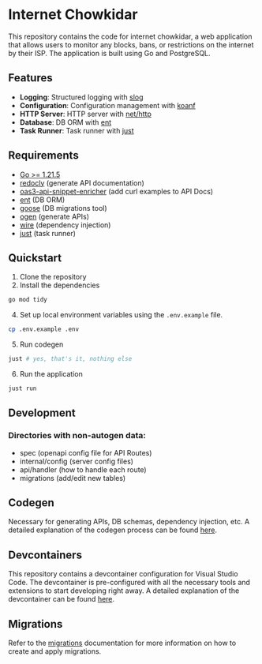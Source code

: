 # Internet Chowkidar
This repository contains the code for internet chowkidar, a web application that allows users to monitor any blocks, bans, or restrictions on the internet by their ISP. The application is built using Go and PostgreSQL.

## Features
- **Logging**: Structured logging with [slog](https://pkg.go.dev/golang.org/x/exp/slog)
- **Configuration**: Configuration management with [koanf](https://pkg.go.dev/github.com/knadh/koanf)
- **HTTP Server**: HTTP server with [net/http](https://pkg.go.dev/net/http)
- **Database**: DB ORM with [ent](https://entgo.io)
- **Task Runner**: Task runner with [just](https://just.systems)

## Requirements
- [Go >= 1.21.5](https://go.dev/doc/install)
- [redocly](https://github.com/Redocly/redocly-cli) (generate API documentation)
- [oas3-api-snippet-enricher](https://github.com/cdwv/oas3-api-snippet-enricher) (add curl examples to API Docs)
- [ent](https://entgo.io/docs/getting-started) (DB ORM)
- [goose](https://github.com/pressly/goose) (DB migrations tool)
- [ogen](https://ogen.dev/docs/intro) (generate APIs)
- [wire](https://github.com/google/wire) (dependency injection)
- [just](https://just.systems/docs/en/getting-started) (task runner)

## Quickstart
1. Clone the repository
2. Install the dependencies
```bash
go mod tidy
```
4. Set up local environment variables using the `.env.example` file.
```bash
cp .env.example .env
```
5. Run codegen
```bash
just # yes, that's it, nothing else
```
6. Run the application
```bash
just run
```

## Development
### Directories with non-autogen data:
- spec (openapi config file for API Routes)
- internal/config (server config files)
- api/handler (how to handle each route)
- migrations (add/edit new tables)

## Codegen
Necessary for generating APIs, DB schemas, dependency injection, etc. A detailed explanation of the codegen process can be found [here](docs/en/codegen.md).

## Devcontainers
This repository contains a devcontainer configuration for Visual Studio Code. The devcontainer is pre-configured with all the necessary tools and extensions to start developing right away. A detailed explanation of the devcontainer can be found [here](docs/en/devcontainer.md).

## Migrations
Refer to the [migrations](docs/en/migrations.md) documentation for more information on how to create and apply migrations.
